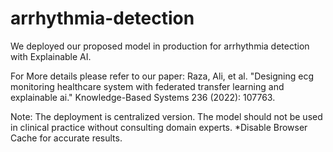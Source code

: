 # arrhythmia-detection
We deployed  our proposed model in production for arrhythmia detection with Explainable AI.

For More details please refer to our paper: Raza, Ali, et al. "Designing ecg monitoring healthcare system with federated transfer learning and explainable ai." Knowledge-Based Systems 236 (2022): 107763.

Note: The deployment is centralized version. The model should not be used in clinical practice without consulting domain experts. 
*Disable Browser Cache for accurate results.  
